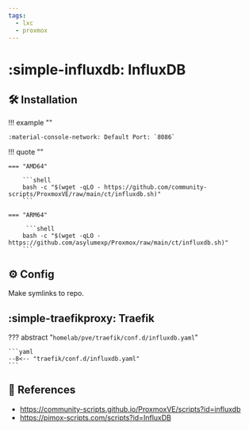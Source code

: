 ```yaml
---
tags:
  - lxc
  - proxmox
---
```

# :simple-influxdb: InfluxDB

## :hammer_and_wrench: Installation

!!! example ""

    :material-console-network: Default Port: `8086`

!!! quote ""

    === "AMD64"

        ```shell
        bash -c "$(wget -qLO - https://github.com/community-scripts/ProxmoxVE/raw/main/ct/influxdb.sh)"
        ```

    === "ARM64"

         ```shell
        bash -c "$(wget -qLO - https://github.com/asylumexp/Proxmox/raw/main/ct/influxdb.sh)"
        ```

## :gear: Config

Make symlinks to repo.

## :simple-traefikproxy: Traefik

??? abstract "`homelab/pve/traefik/conf.d/influxdb.yaml`"

    ```yaml
    --8<-- "traefik/conf.d/influxdb.yaml"
    ```

## :link: References

- <https://community-scripts.github.io/ProxmoxVE/scripts?id=influxdb>
- <https://pimox-scripts.com/scripts?id=InfluxDB>
